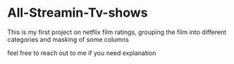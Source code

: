 # All-Streamin-Tv-shows
This is my first project on netflix film ratings, grouping the film into different categories and masking of some columns

feel free to reach out to me if you need explanation
